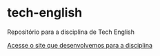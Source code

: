 # tech-english
Repositório para a disciplina de Tech English

<a href="https://augusto1jr.github.io/tech-english/" target="_blank">Acesse o site que desenvolvemos para a disciplina</a>
